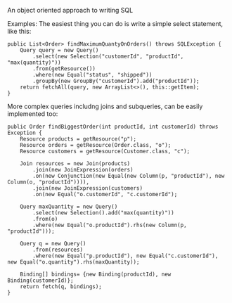 An object oriented approach to writing SQL

Examples:
The easiest thing you can do is write a simple select statement, like this:
	
	public List<Order> findMaximumQuantyOnOrders() throws SQLException {
		Query query = new Query()
			.select(new Selection("customerId", "productId", "max(quantity)"))
			.from(getResource())
			.where(new Equal("status", "shipped"))
			.groupBy(new GroupBy("customerId").add("productId"));
		return fetchAll(query, new ArrayList<>(), this::getItem);
	}

More complex queries includng joins and subqueries, can be easily implemented too:

	public Order findBiggestOrder(int productId, int customerId) throws Exception {
		Resource products = getResource("p");
		Resource orders = getResource(Order.class, "o");
		Resource customers = getResource(Customer.class, "c");

		Join resources = new Join(products)
			.join(new JoinExpression(orders)
			.on(new Conjunction(new Equal(new Column(p, "productId"), new Column(o, "productId")))),
			.join(new JoinExpression(customers)
			.on(new Equal("o.customerId", "c.customerId");

		Query maxQuantity = new Query()
			.select(new Selection().add("max(quantity)"))
			.from(o)
			.where(new Equal("o.productId").rhs(new Column(p, "productId")));

		Query q = new Query()
			.from(resources)
			.where(new Equal("p.productId"), new Equal("c.customerId"), new Equal("o.quantity").rhs(maxQuantity));

		Binding[] bindings= {new Binding(productId), new Binding(customerId)};
		return fetch(q, bindings);
	}
